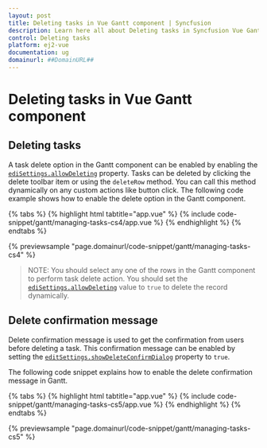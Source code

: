 ```yaml
---
layout: post
title: Deleting tasks in Vue Gantt component | Syncfusion
description: Learn here all about Deleting tasks in Syncfusion Vue Gantt component of Syncfusion Essential JS 2 and more.
control: Deleting tasks 
platform: ej2-vue
documentation: ug
domainurl: ##DomainURL##
---
```


# Deleting tasks in Vue Gantt component

## Deleting tasks

A task delete option in the Gantt component can be enabled by enabling the [`ediSettings.allowDeleting`](https://ej2.syncfusion.com/vue/documentation/api/gantt/editSettings/#allowdeleting) property. Tasks can be deleted by clicking the delete toolbar item or using the `deleteRow` method. You can call this method dynamically on any custom actions like button click. The following code example shows how to enable the delete option in the Gantt component.

{% tabs %}
{% highlight html tabtitle="app.vue" %}
{% include code-snippet/gantt/managing-tasks-cs4/app.vue %}
{% endhighlight %}
{% endtabs %}
        
{% previewsample "page.domainurl/code-snippet/gantt/managing-tasks-cs4" %}

> NOTE: You should select any one of the rows in the Gantt component to perform task delete action.
> You should set the [`ediSettings.allowDeleting`](https://ej2.syncfusion.com/vue/documentation/api/gantt/editSettings/#allowdeleting) value to `true` to delete the record dynamically.

## Delete confirmation message

Delete confirmation message is used to get the confirmation from users before deleting a task. This confirmation message can be enabled by setting the [`editSettings.showDeleteConfirmDialog`](https://ej2.syncfusion.com/vue/documentation/api/gantt/editSettings/#showdeleteconfirmdialog) property to `true`.

The following code snippet explains how to enable the delete confirmation message in Gantt.

{% tabs %}
{% highlight html tabtitle="app.vue" %}
{% include code-snippet/gantt/managing-tasks-cs5/app.vue %}
{% endhighlight %}
{% endtabs %}
        
{% previewsample "page.domainurl/code-snippet/gantt/managing-tasks-cs5" %}